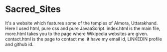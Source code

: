 # Sacred_Sites
It's a website which features some of the temples of Almora, Uttarakhand.
Here I used html, pure css and pure JavaaScript. 
index.html is the main file, more.html takes you to the page where Wikipedia websites are given.
contact.html is the page to contact me. it have my email id, LINKEDIN profile and github id.
